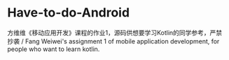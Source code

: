 # Have-to-do-Android
方维维《移动应用开发》课程的作业1，源码供想要学习Kotlin的同学参考，严禁抄袭 / Fang Weiwei's assignment 1 of mobile application development, for people who want to learn kotlin. 
